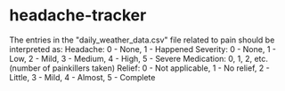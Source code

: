 # headache-tracker

The entries in the "daily_weather_data.csv" file related to pain should be interpreted as:
Headache: 0 - None, 1 - Happened
Severity: 0 - None, 1 - Low, 2 - Mild, 3 - Medium, 4 - High, 5 - Severe
Medication: 0, 1, 2, etc. (number of painkillers taken)
Relief: 0 - Not applicable, 1 - No relief, 2 - Little, 3 - Mild, 4 - Almost, 5 - Complete
